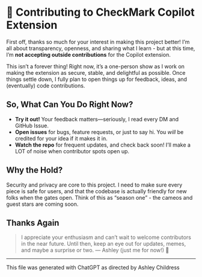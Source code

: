 # 🤝 Contributing to CheckMark Copilot Extension

First off, thanks so much for your interest in making this project better!
I’m all about transparency, openness, and sharing what I learn - but at this time, I’m **not accepting outside contributions** for the Copilot extension.

This isn’t a forever thing!
Right now, it’s a one-person show as I work on making the extension as secure, stable, and delightful as possible. Once things settle down, I fully plan to open things up for feedback, ideas, and (eventually) code contributions.

## So, What Can You Do Right Now?

- **Try it out!** Your feedback matters—seriously, I read every DM and GitHub Issue.
- **Open issues** for bugs, feature requests, or just to say hi. You _will_ be credited for your idea if it makes it in.
- **Watch the repo** for frequent updates, and check back soon! I’ll make a LOT of noise when contributor spots open up.

## Why the Hold?

Security and privacy are core to this project. I need to make sure every piece is safe for users, and that the codebase is actually friendly for new folks when the gates open. Think of this as “season one” - the cameos and guest stars are coming soon.

## Thanks Again

> I appreciate your enthusiasm and can’t wait to welcome contributors in the near future. Until then, keep an eye out for updates, memes, and maybe a surprise or two.
> — Ashley (just me for now!) 🦄

---

</small>This file was generated with ChatGPT as directed by Ashley Childress<small>
